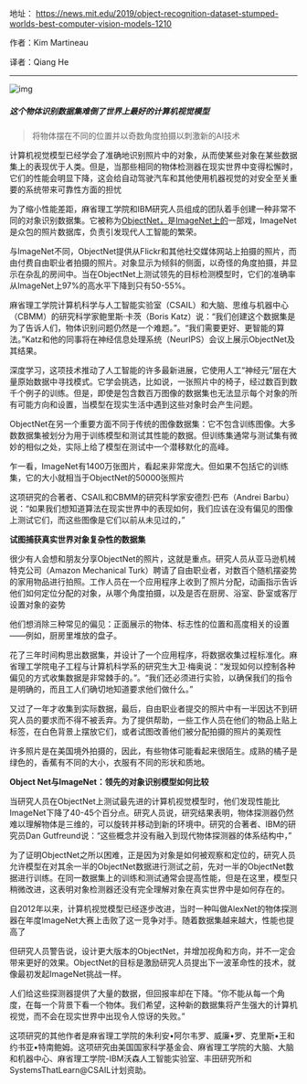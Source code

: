 地址： https://news.mit.edu/2019/object-recognition-dataset-stumped-worlds-best-computer-vision-models-1210 

作者：Kim Martineau 

译者：Qiang He

---

![img](img/这个物体识别数据集难倒了世界上最好的计算机视觉模型.png)
##### 这个物体识别数据集难倒了世界上最好的计算机视觉模型

> 将物体摆在不同的位置并以奇数角度拍摄以刺激新的AI技术  

 计算机视觉模型已经学会了准确地识别照片中的对象，从而使某些对象在某些数据集上的表现优于人类。但是，当那些相同的物体检测器在现实世界中变得松懈时，它们的性能会明显下降，这会给自动驾驶汽车和其他使用机器视觉的对安全至关重要的系统带来可靠性方面的担忧 

 为了缩小性能差距，麻省理工学院和IBM研究人员组成的团队着手创建一种非常不同的对象识别数据集。它被称为[ObjectNet，](http://objectnet.dev/)是[ImageNet上的](http://objectnet.dev/)一部戏，ImageNet是众包的照片数据库，负责引发现代人工智能的繁荣。  

与ImageNet不同，ObjectNet提供从Flickr和其他社交媒体网站上拍摄的照片，而由付费自由职业者拍摄的照片。对象显示为倾斜的侧面，以奇怪的角度拍摄，并显示在杂乱的房间中。当在ObjectNet上测试领先的目标检测模型时，它们的准确率从ImageNet上97%的高水平下降到只有50-55%。

麻省理工学院计算机科学与人工智能实验室（CSAIL）和大脑、思维与机器中心（CBMM）的研究科学家鲍里斯·卡茨（Boris Katz）说：“我们创建这个数据集是为了告诉人们，物体识别问题仍然是一个难题。”。“我们需要更好、更智能的算法。”Katz和他的同事将在神经信息处理系统（NeurIPS）会议上展示ObjectNet及其结果。

深度学习，这项技术推动了人工智能的许多最新进展，它使用人工“神经元”层在大量原始数据中寻找模式。它学会挑选，比如说，一张照片中的椅子，经过数百到数千个例子的训练。但是，即使是包含数百万图像的数据集也无法显示每个对象的所有可能方向和设置，当模型在现实生活中遇到这些对象时会产生问题。

ObjectNet在另一个重要方面不同于传统的图像数据集：它不包含训练图像。大多数数据集被划分为用于训练模型和测试其性能的数据。但训练集通常与测试集有微妙的相似之处，实际上给了模型在测试中一个潜移默化的高峰。

乍一看，ImageNet有1400万张图片，看起来非常庞大。但如果不包括它的训练集，它的大小就相当于ObjectNet的50000张照片

这项研究的合著者、CSAIL和CBMM的研究科学家安德烈·巴布（Andrei Barbu）说：“如果我们想知道算法在现实世界中的表现如何，我们应该在没有偏见的图像上测试它们，而这些图像是它们以前从未见过的，”

**试图捕获真实世界对象复杂性的数据集**

很少有人会想和朋友分享ObjectNet的照片，这就是重点。研究人员从亚马逊机械特克公司（Amazon Mechanical Turk）聘请了自由职业者，对数百个随机摆姿势的家用物品进行拍照。工作人员在一个应用程序上收到了照片分配，动画指示告诉他们如何定位分配的对象，从哪个角度拍摄，以及是否在厨房、浴室、卧室或客厅设置对象的姿势

他们想消除三种常见的偏见：正面展示的物体、标志性的位置和高度相关的设置——例如，厨房里堆放的盘子。

花了三年时间构思出数据集，并设计了一个应用程序，将数据收集过程标准化。麻省理工学院电子工程与计算机科学系的研究生大卫·梅奥说：“发现如何以控制各种偏见的方式收集数据是非常棘手的。”。“我们还必须进行实验，以确保我们的指令是明确的，而且工人们确切地知道要求他们做什么。”

又过了一年才收集到实际数据，最后，自由职业者提交的照片中有一半因达不到研究人员的要求而不得不被丢弃。为了提供帮助，一些工作人员在他们的物品上贴上标签，在白色背景上摆放它们，或者试图改善他们被分配拍摄的照片的美观性

许多照片是在美国境外拍摄的，因此，有些物体可能看起来很陌生。成熟的橘子是绿色的，香蕉有不同的大小，衣服有不同的形状和质地。

 **Object Net与ImageNet：领先的对象识别模型如何比较**

当研究人员在ObjectNet上测试最先进的计算机视觉模型时，他们发现性能比ImageNet下降了40-45个百分点。研究人员说，研究结果表明，物体探测器仍然难以理解物体是三维的，可以旋转并移动到新的环境中。研究的合著者、IBM的研究员Dan Gutfreund说：“这些概念并没有融入到现代物体探测器的体系结构中，”

为了证明ObjectNet之所以困难，正是因为对象是如何被观察和定位的，研究人员允许模型在对其余一半的ObjectNet数据进行测试之前，先对一半的ObjectNet数据进行训练。在同一数据集上的训练和测试通常会提高性能，但是在这里，模型只稍微改进，这表明对象检测器还没有完全理解对象在真实世界中是如何存在的。

自2012年以来，计算机视觉模型已经逐步改进，当时一种叫做AlexNet的物体探测器在年度ImageNet大赛上击败了这一竞争对手。随着数据集越来越大，性能也提高了

但研究人员警告说，设计更大版本的ObjectNet，并增加视角和方向，并不一定会带来更好的效果。ObjectNet的目标是激励研究人员提出下一波革命性的技术，就像最初发起ImageNet挑战一样。

人们给这些探测器提供了大量的数据，但回报率却在下降。“你不能从每一个角度，在每一个背景下看一个物体。我们希望，这种新的数据集将产生强大的计算机视觉，而不会在现实世界中出现令人惊讶的失败。”

这项研究的其他作者是麻省理工学院的朱利安•阿尔韦罗、威廉•罗、克里斯•王和约书亚•特南鲍姆。这项研究由美国国家科学基金会、麻省理工学院的大脑、大脑和机器中心、麻省理工学院-IBM沃森人工智能实验室、丰田研究所和SystemsThatLearn@CSAIL计划资助。
